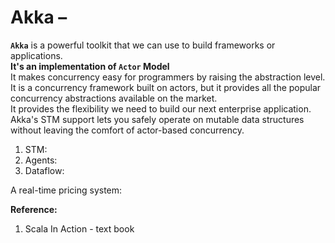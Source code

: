 # Akka –

**`Akka`** is a powerful toolkit that we can use to build frameworks or applications.  
**It's an implementation of `Actor` Model**  
It makes concurrency easy for programmers by raising the abstraction level.  
It is a concurrency framework built on actors, but it provides all the popular concurrency abstractions available on the market.  
It provides the flexibility we need to build our next enterprise application.  
Akka's STM support lets you safely operate on mutable data structures without leaving the comfort of actor-based concurrency.  


1. STM:  
2. Agents:  
3. Dataflow:  

A real-time pricing system:

**Reference:**  
1. Scala In Action - text book

